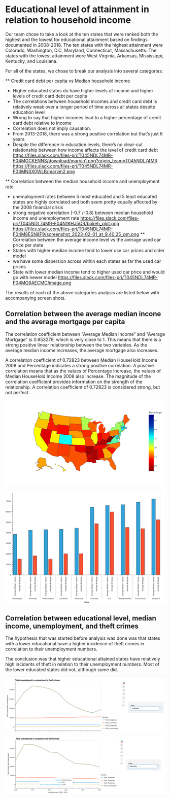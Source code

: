 # Educational level of attainment in relation to household income

Our team chose to take a look at the ten states that were ranked both the highest and the lowest for educational attainment based on findings documented in 2008-2018. The ten states with the highest attainment were Colorado, Washington, D.C, Maryland, Connecticut, Massachusetts. The states with the lowest attainment were West Virginia, Arkansas, Mississippi, Kentucky, and Louisiana. 

For all of the states, we chose to break our analysis into several categories:


** Credit card debt per capita vs Median household income 
* Higher educated states do have higher levels of income and higher levels of credit card debt per capita
* The correlations between household incomes and credit card debt is relatively weak over a longer period of time across all states despite education level
* Wrong to say that higher incomes lead to a higher percentage of credit card debt relative to income
* Correlation does not imply causation.
* From 2013-2018, there was a strong positive correlation but that’s just 6 years.
* Despite the difference in education levels, there’s no clear-cut relationship between how income affects the level of credit card debt
https://files.slack.com/files-pri/T045NDL74MR-F04MGCKENNS/download/marvin1.png?origin_team=T045NDL74MR
https://files.slack.com/files-pri/T045NDL74MR-F04MNSX0WLB/marvin2.png

** Correlation between the median household income and unemployment rate 
* unemployment rates between 5 most educated and 5 least educated states are highly correlated and both seem pretty equally affected by the 2008 financial crisis
* strong negative correlation (-0.7 /-0.8) between median household income and unemployment rate
https://files.slack.com/files-pri/T045NDL74MR-F04N1KHJ5QR/bokeh_plot.png
https://files.slack.com/files-pri/T045NDL74MR-F04M8ESN8F9/screenshot_2023-02-01_at_9.40.25_pm.png
** Correlation between the average income level vs the average used car price per state 
* States with higher median income tend to lower use car prices and older model
* we have some dispersion across  within each states as far the used car prices
* State with lower median income tend to higher used car price and would go with newer model
https://files.slack.com/files-pri/T045NDL74MR-F04MG9AECMC/image.png


The results of each of the above categories analysis are listed below with accompanying screen shots. 

## Correlation between the average median incone and the average mortgage per capita

The correlation coefficient between "Average Median Income" and "Average Mortgage" is 0.953279, which is very close to 1. This means that there is a strong positive linear relationship between the two variables. As the average median income increases, the average mortgage also increases.

A correlation coefficient of 0.72823 between Median HouseHold Income 2008 and Percentage indicates a strong positive correlation. A positive correlation means that as the values of Percentage increase, the values of Median HouseHold Income 2008 also increase. The magnitude of the correlation coefficient provides information on the strength of the relationship. A correlation coefficient of 0.72823 is considered strong, but not perfect.

![title](images/newplot.png)

![title](images/bokeh_plot.png)


## Correlation between educational level, median income, unemployment, and theft crimes

The hypothesis that was started before analysis was done was that states with a lower educational have a higher incidence of theft crimes in correlation to their unemployment numbers.

The conclusion was that higher educational attained states have relatively high incidents of theft in relation to their unemployment numbers. Most of the lower educated states did not, although some did.

![title](images/colorado.png)

![title](images/kentucky.png)

